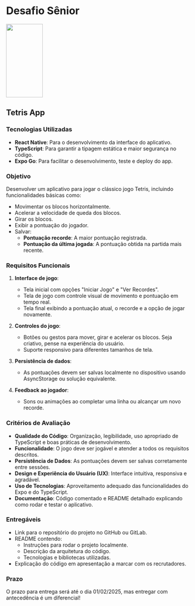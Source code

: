 # Desafio Sênior

<img src="https://upload.wikimedia.org/wikipedia/commons/thumb/9/9c/Typical_Tetris_Game.svg/640px-Typical_Tetris_Game.svg.png" width="100" height="200" />

## Tetris App

### Tecnologias Utilizadas
- **React Native**: Para o desenvolvimento da interface do aplicativo.
- **TypeScript**: Para garantir a tipagem estática e maior segurança no código.
- **Expo Go**: Para facilitar o desenvolvimento, teste e deploy do app.

### Objetivo
Desenvolver um aplicativo para jogar o clássico jogo Tetris, incluindo funcionalidades básicas como:

- Movimentar os blocos horizontalmente.
- Acelerar a velocidade de queda dos blocos.
- Girar os blocos.
- Exibir a pontuação do jogador.
- Salvar:
  - **Pontuação recorde**: A maior pontuação registrada.
  - **Pontuação da última jogada**: A pontuação obtida na partida mais recente.

### Requisitos Funcionais
1. **Interface de jogo**:
   - Tela inicial com opções "Iniciar Jogo" e "Ver Recordes".
   - Tela de jogo com controle visual de movimento e pontuação em tempo real.
   - Tela final exibindo a pontuação atual, o recorde e a opção de jogar novamente.

2. **Controles do jogo**:
   - Botões ou gestos para mover, girar e acelerar os blocos. Seja criativo, pense na experiência do usuário.
   - Suporte responsivo para diferentes tamanhos de tela.

3. **Persistência de dados**:
   - As pontuações devem ser salvas localmente no dispositivo usando AsyncStorage ou solução equivalente.

4. **Feedback ao jogador**:
   - Sons ou animações ao completar uma linha ou alcançar um novo recorde.

### Critérios de Avaliação
- **Qualidade do Código**: Organização, legibilidade, uso apropriado de TypeScript e boas práticas de desenvolvimento.
- **Funcionalidade**: O jogo deve ser jogável e atender a todos os requisitos descritos.
- **Persistência de Dados**: As pontuações devem ser salvas corretamente entre sessões.
- **Design e Experiência do Usuário (UX)**: Interface intuitiva, responsiva e agradável.
- **Uso de Tecnologias**: Aproveitamento adequado das funcionalidades do Expo e do TypeScript.
- **Documentação**: Código comentado e README detalhado explicando como rodar e testar o aplicativo.

### Entregáveis
- Link para o repositório do projeto no GitHub ou GitLab.
- README contendo:
  - Instruções para rodar o projeto localmente.
  - Descrição da arquitetura do código.
  - Tecnologias e bibliotecas utilizadas.
- Explicação do código em apresentação a marcar com os recrutadores.

### Prazo
O prazo para entrega será até o dia 01/02/2025, mas entregar com antecedência é um diferencial!
